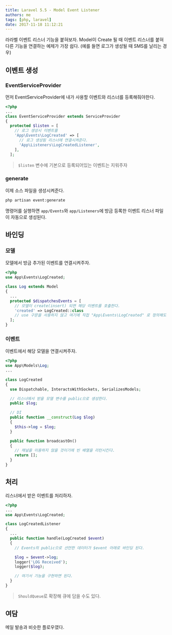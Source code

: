 ```yaml
---
title: Laravel 5.5 - Model Event Listener
authors: me
tags: [php, laravel]
date: 2017-11-18 11:12:21
---
```


라라벨 이벤트 리스너 기능을 붙혀보자.
Model이 Create 될 때 이벤트 리스너를 붙혀 다른 기능을 연결하는 예제가 가장 쉽다.
(예를 들면 로그가 생성될 때 SMS를 날리는 경우)

## 이벤트 생성

### EventServiceProvider

먼저 EventServiceProvider에 내가 사용할 이벤트와 리스너를 등록해줘야한다.

```php title="app/Providers/EventServiceProvider"
<?php
...
class EventServiceProvider extends ServiceProvider
{
  protected $listen = [
    // 로그 생성시 이벤트를
    'App\Events\LogCreated' => [
      // 로그 생성됨 리스너에 연결시켜준다.
      'App\Listeners\LogCreatedListener',
    ],
  ];
```

> `$listen` 변수에 기본으로 등록되어있는 이벤트는 지워주자

### generate

이제 소스 파일을 생성시켜준다.

```bash
php artisan event:generate
```

명령어를 실행하면 `app/Events`와 `app/Listeners`에 방금 등록한 이벤트 리스너 파일이 자동으로 생성된다.

## 바인딩

### 모델

모델에서 방금 추가된 이벤트를 연결시켜주자.

```php title="app/Models/Log"
<?php
use App\Events\LogCreated;

class Log extends Model
{
  ...
  protected $dispatchesEvents = [
    // 모델이 create(insert) 되면 해당 이벤트를 호출한다.
    'created' => LogCreated::class
    // use 구문을 사용하지 않고 여기에 직접 "App\Events\LogCreated" 로 정의해도 될 것 같은데 테스트는 안 해봤다.
  ];
}
```

### 이벤트

이벤트에서 해당 모델을 연결시켜주자.

```php title="app/Events/LogCreated"
<?php
use App\Models\Log;
...

class LogCreated
{
  use Dispatchable, InteractsWithSockets, SerializesModels;

  // 리스너에서 받을 모델 변수를 public으로 생성한다.
  public $log;

  // DI
  public function __construct(Log $log)
  {
    $this->log = $log;
  }

  public function broadcastOn()
  {
    // 채널을 이용하지 않을 것이기에 빈 배열을 리턴시킨다.
    return [];
  }
}
```

## 처리

리스너에서 받은 이벤트를 처리하자.

```php title="app/Listeners/LogCreatedListener"
<?php
...
use App\Events\LogCreated;

class LogCreatedListener
{
  ...
  public function handle(LogCreated $event)
  {
    // Events의 public으로 선언한 데이터가 $event 아래로 바인딩 된다.

    $log = $event->log;
    logger('LOG Received');
    logger($log);

    // 여기서 기능을 구현하면 된다.
  }
}
```

> `ShouldQueue`로 확장해 큐에 담을 수도 있다.

## 여담

메일 발송과 비슷한 플로우였다.
